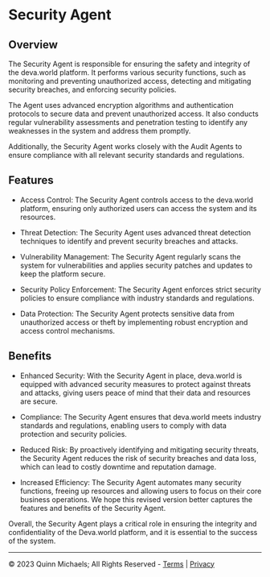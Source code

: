 # Security Agent

## Overview

The Security Agent is responsible for ensuring the safety and integrity of the deva.world platform. It performs various security functions, such as monitoring and preventing unauthorized access, detecting and mitigating security breaches, and enforcing security policies.

The Agent uses advanced encryption algorithms and authentication protocols to secure data and prevent unauthorized access. It also conducts regular vulnerability assessments and penetration testing to identify any weaknesses in the system and address them promptly.

Additionally, the Security Agent works closely with the Audit Agents to ensure compliance with all relevant security standards and regulations.

## Features

- Access Control: The Security Agent controls access to the deva.world platform, ensuring only authorized users can access the system and its resources.

- Threat Detection: The Security Agent uses advanced threat detection techniques to identify and prevent security breaches and attacks.

- Vulnerability Management: The Security Agent regularly scans the system for vulnerabilities and applies security patches and updates to keep the platform secure.

- Security Policy Enforcement: The Security Agent enforces strict security policies to ensure compliance with industry standards and regulations.

- Data Protection: The Security Agent protects sensitive data from unauthorized access or theft by implementing robust encryption and access control mechanisms.

## Benefits

- Enhanced Security: With the Security Agent in place, deva.world is equipped with advanced security measures to protect against threats and attacks, giving users peace of mind that their data and resources are secure.

- Compliance: The Security Agent ensures that deva.world meets industry standards and regulations, enabling users to comply with data protection and security policies.

- Reduced Risk: By proactively identifying and mitigating security threats, the Security Agent reduces the risk of security breaches and data loss, which can lead to costly downtime and reputation damage.

- Increased Efficiency: The Security Agent automates many security functions, freeing up resources and allowing users to focus on their core business operations.
We hope this revised version better captures the features and benefits of the Security Agent.


Overall, the Security Agent plays a critical role in ensuring the integrity and confidentiality of the Deva.world platform, and it is essential to the success of the system.

---

&copy; 2023 Quinn Michaels; All Rights Reserved - [Terms](../terms) | [Privacy](../privacy)
